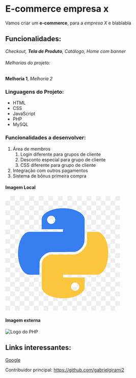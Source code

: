 # E-commerce empresa x

Vamos criar um **e-commerce**, para a *empresa X* e blablabla

## Funcionalidades:

_Checkout, **Tela de Produto**, Catálogo, Home com banner_


###### Melhorias do projeto:

__Melhoria 1__, _Melhoria 2_

### Linguagens do Projeto:

* HTML
* CSS
* JavaScript
* PHP
* MySQL


### Funcionalidades a desenvolver:

1. Área de membros
    1. Login diferente para grupos de cliente
    2. Desconto especial para grupo de cliente
    3. CSS diferente para grupo de cliente
2. Integração com outros pagamentos
3. Sistema de bônus primeira compra


#### Imagem Local

![Logo do Python](img/python.png)


#### Imagem externa

![Logo do PHP](https://upload.wikimedia.org/wikipedia/commons/thumb/2/27/PHP-logo.svg/1200px-PHP-logo.svg.png)


## Links interessantes:

[Google](https://www.google.com.br)

Contribuidor principal: https://github.com/gabrielgirami2
